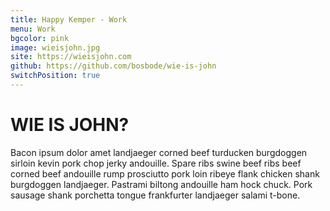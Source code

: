 ```yaml
---
title: Happy Kemper - Work
menu: Work
bgcolor: pink
image: wieisjohn.jpg
site: https://wieisjohn.com
github: https://github.com/bosbode/wie-is-john
switchPosition: true
---
```


# WIE IS JOHN?

Bacon ipsum dolor amet landjaeger corned beef turducken burgdoggen sirloin kevin pork chop jerky andouille. Spare ribs swine beef ribs beef corned beef andouille rump prosciutto pork loin ribeye flank chicken shank burgdoggen landjaeger. Pastrami biltong andouille ham hock chuck. Pork sausage shank porchetta tongue frankfurter landjaeger salami t-bone.

